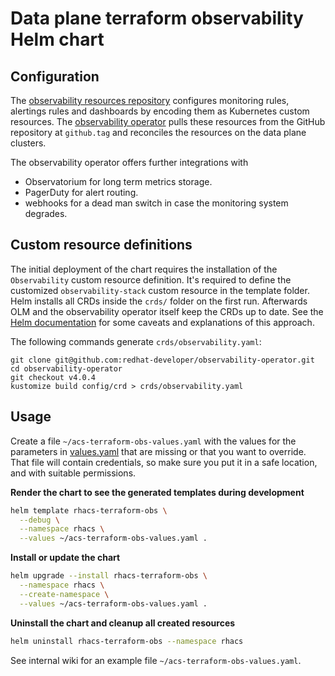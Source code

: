 # Data plane terraform observability Helm chart

## Configuration

The [observability resources repository](https://github.com/stackrox/rhacs-observability-resources) configures
monitoring rules, alertings rules and dashboards by encoding them as Kubernetes custom resources. The
[observability operator](https://github.com/redhat-developer/observability-operator) pulls these resources
from the GitHub repository at `github.tag` and reconciles the resources on the data plane clusters.

The observability operator offers further integrations with
- Observatorium for long term metrics storage.
- PagerDuty for alert routing.
- webhooks for a dead man switch in case the monitoring system degrades.

## Custom resource definitions

The initial deployment of the chart requires the installation of the `Observability`
custom resource definition. It's required to define the customized `observability-stack`
custom resource in the template folder. Helm installs all CRDs inside the `crds/` folder
on the first run. Afterwards OLM and the observability operator itself keep the CRDs up to date.
See the [Helm documentation](https://helm.sh/docs/chart_best_practices/custom_resource_definitions/#some-caveats-and-explanations)
for some caveats and explanations of this approach.

The following commands generate `crds/observability.yaml`:

```
git clone git@github.com:redhat-developer/observability-operator.git
cd observability-operator
git checkout v4.0.4
kustomize build config/crd > crds/observability.yaml
```

## Usage

Create a file `~/acs-terraform-obs-values.yaml` with the values for the parameters in [values.yaml](./values.yaml) that are missing or that you want to override. That file will contain credentials, so make sure you put it in a safe location, and with suitable permissions.

**Render the chart to see the generated templates during development**

```bash
helm template rhacs-terraform-obs \
  --debug \
  --namespace rhacs \
  --values ~/acs-terraform-obs-values.yaml .
```

**Install or update the chart**

```bash
helm upgrade --install rhacs-terraform-obs \
  --namespace rhacs \
  --create-namespace \
  --values ~/acs-terraform-obs-values.yaml .
```

**Uninstall the chart and cleanup all created resources**

```bash
helm uninstall rhacs-terraform-obs --namespace rhacs
```

See internal wiki for an example file `~/acs-terraform-obs-values.yaml`.
